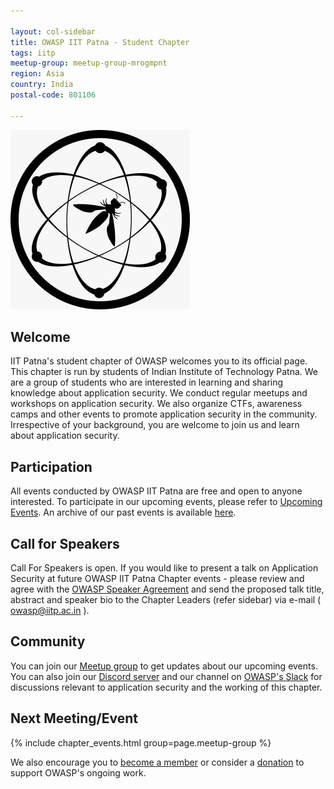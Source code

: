 ```yaml
---

layout: col-sidebar
title: OWASP IIT Patna - Student Chapter
tags: iitp
meetup-group: meetup-group-mrogmpnt
region: Asia
country: India
postal-code: 801106

---
```


<img src="assets/images/logo.jpeg" />

## Welcome

IIT Patna's student chapter of OWASP welcomes you to its official page. This chapter is run by students of Indian Institute of Technology Patna. We are a group of students who are interested in learning and sharing knowledge about application security. We conduct regular meetups and workshops on application security. We also organize CTFs, awareness camps and other events to promote application security in the community. Irrespective of your background, you are welcome to join us and learn about application security.

## Participation

All events conducted by OWASP IIT Patna are free and open to anyone interested. To participate in our upcoming events, please refer to <a href="/www-chapter-indian-institute-of-technology-patna#div-upcoming" onclick="location.hash='div-upcoming'; location.reload();">Upcoming Events</a>. An archive of our past events is available <a href="/www-chapter-indian-institute-of-technology-patna#div-past" onclick="location.hash='div-past'; location.reload();">here</a>.

## Call for Speakers

Call For Speakers is open. If you would like to present a talk on Application Security at future OWASP IIT Patna Chapter events - please review and agree with the [OWASP Speaker Agreement](https://owasp.org/www-policy/legal/speaker-agreement) and send the proposed talk title, abstract and speaker bio to the Chapter Leaders (refer sidebar) via e-mail ( owasp@iitp.ac.in ).

## Community

You can join our [Meetup group](https://www.meetup.com/meetup-group-mrogmpnt/) to get updates about our upcoming events. You can also join our [Discord server](https://discord.gg/J3WUmK3wPK) and our channel on [OWASP's Slack](https://owasp.slack.com/) for discussions relevant to application security and the working of this chapter.

Next Meeting/Event <!-- You should keep this section as it will populate your meetup events -->
---------------------
{% include chapter_events.html group=page.meetup-group %}


We also encourage you to [become a member](https://owasp.org/membership/) or consider a [donation](https://owasp.org/donate/) to support OWASP's ongoing work.
